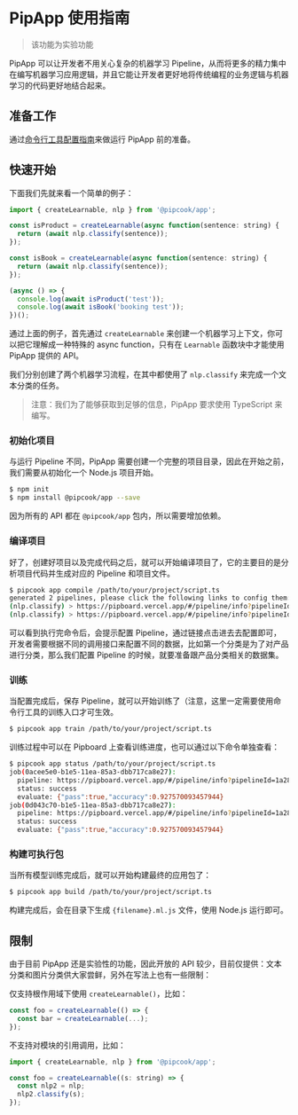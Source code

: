 # PipApp 使用指南

> 该功能为实验功能

PipApp 可以让开发者不用关心复杂的机器学习 Pipeline，从而将更多的精力集中在编写机器学习应用逻辑，并且它能让开发者更好地将传统编程的业务逻辑与机器学习的代码更好地结合起来。

## 准备工作

通过[命令行工具配置指南](./pipcook-tools.md#环境设置)来做运行 PipApp 前的准备。

## 快速开始

下面我们先就来看一个简单的例子：

```js
import { createLearnable, nlp } from '@pipcook/app';

const isProduct = createLearnable(async function(sentence: string) {
  return (await nlp.classify(sentence));
});

const isBook = createLearnable(async function(sentence: string) {
  return (await nlp.classify(sentence));
});

(async () => {
  console.log(await isProduct('test'));
  console.log(await isBook('booking test'));
})();
```

通过上面的例子，首先通过 `createLearnable` 来创建一个机器学习上下文，你可以把它理解成一种特殊的 async function，只有在 `Learnable` 函数块中才能使用 PipApp 提供的 API。

我们分别创建了两个机器学习流程，在其中都使用了 `nlp.classify` 来完成一个文本分类的任务。

> 注意：我们为了能够获取到足够的信息，PipApp 要求使用 TypeScript 来编写。

### 初始化项目

与运行 Pipeline 不同，PipApp 需要创建一个完整的项目目录，因此在开始之前，我们需要从初始化一个 Node.js 项目开始。

```sh
$ npm init
$ npm install @pipcook/app --save
```

因为所有的 API 都在 `@pipcook/app` 包内，所以需要增加依赖。

### 编译项目

好了，创建好项目以及完成代码之后，就可以开始编译项目了，它的主要目的是分析项目代码并生成对应的 Pipeline 和项目文件。

```sh
$ pipcook app compile /path/to/your/project/script.ts
generated 2 pipelines, please click the following links to config them:
(nlp.classify) > https://pipboard.vercel.app/#/pipeline/info?pipelineId=1a287920-b10e-11ea-a743-792a596edff1
(nlp.classify) > https://pipboard.vercel.app/#/pipeline/info?pipelineId=1a287921-b10e-11ea-a743-792a596edff1
```

可以看到执行完命令后，会提示配置 Pipeline，通过链接点击进去去配置即可，开发者需要根据不同的调用接口来配置不同的数据，比如第一个分类是为了对产品进行分类，那么我们配置 Pipeline 的时候，就要准备跟产品分类相关的数据集。

### 训练

当配置完成后，保存 Pipeline，就可以开始训练了（注意，这里一定需要使用命令行工具的训练入口才可生效。

```sh
$ pipcook app train /path/to/your/project/script.ts
```

训练过程中可以在 Pipboard 上查看训练进度，也可以通过以下命令单独查看：

```sh
$ pipcook app status /path/to/your/project/script.ts
job(0acee5e0-b1e5-11ea-85a3-dbb717ca8e27):
  pipeline: https://pipboard.vercel.app/#/pipeline/info?pipelineId=1a287920-b10e-11ea-a743-792a596edff1
  status: success
  evaluate: {"pass":true,"accuracy":0.927570093457944}
job(0d043c70-b1e5-11ea-85a3-dbb717ca8e27):
  pipeline: https://pipboard.vercel.app/#/pipeline/info?pipelineId=1a287921-b10e-11ea-a743-792a596edff1
  status: success
  evaluate: {"pass":true,"accuracy":0.927570093457944}
```

### 构建可执行包

当所有模型训练完成后，就可以开始构建最终的应用包了：

```sh
$ pipcook app build /path/to/your/project/script.ts
```

构建完成后，会在目录下生成 `{filename}.ml.js` 文件，使用 Node.js 运行即可。

## 限制

由于目前 PipApp 还是实验性的功能，因此开放的 API 较少，目前仅提供：文本分类和图片分类供大家尝鲜，另外在写法上也有一些限制：

仅支持根作用域下使用 `createLearnable()`，比如：

```js
const foo = createLearnable(() => {
  const bar = createLearnable(...);
});
```

不支持对模块的引用调用，比如：

```js
import { createLearnable, nlp } from '@pipcook/app';

const foo = createLearnable((s: string) => {
  const nlp2 = nlp;
  nlp2.classify(s);
});
```
